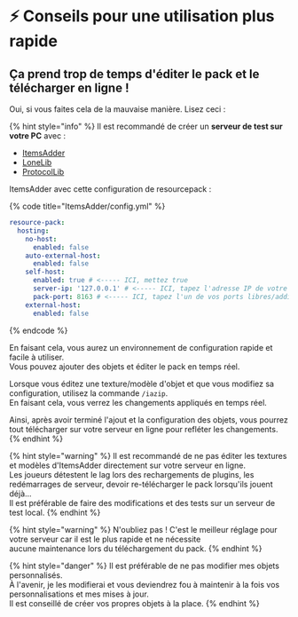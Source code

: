 # ⚡ Conseils pour une utilisation plus rapide

## Ça prend trop de temps d'éditer le pack et le télécharger en ligne !

Oui, si vous faites cela de la mauvaise manière. Lisez ceci :

{% hint style="info" %}
Il est recommandé de créer un **serveur de test sur votre PC** avec :

* [ItemsAdder](https://www.spigotmc.org/resources/%E2%9C%85must-have%E2%9C%85-itemsadder%E2%9C%A8textures-3d-models-emojis-ores-blocks-wings-tails-hats-more.73355/)
* [LoneLib](https://www.spigotmc.org/resources/lonelibs.75974/)
* [ProtocolLib](https://www.spigotmc.org/resources/protocollib.1997/)

ItemsAdder avec cette configuration de resourcepack :

{% code title="ItemsAdder/config.yml" %}
```yaml
resource-pack:
  hosting:
    no-host:
      enabled: false
    auto-external-host:
      enabled: false
    self-host:
      enabled: true # <----- ICI, mettez true
      server-ip: '127.0.0.1' # <----- ICI, tapez l'adresse IP de votre serveur sans le port !
      pack-port: 8163 # <----- ICI, tapez l'un de vos ports libres/additionnels/ouverts !
    external-host:
      enabled: false
```
{% endcode %}

En faisant cela, vous aurez un environnement de configuration rapide et facile à utiliser.\
Vous pouvez ajouter des objets et éditer le pack en temps réel.

Lorsque vous éditez une texture/modèle d'objet et que vous modifiez sa configuration, utilisez la commande `/iazip`.\
En faisant cela, vous verrez les changements appliqués en temps réel.

Ainsi, après avoir terminé l'ajout et la configuration des objets, vous pourrez tout télécharger sur votre serveur en ligne pour refléter les changements.
{% endhint %}

{% hint style="warning" %}
Il est recommandé de ne pas éditer les textures et modèles d'ItemsAdder directement sur votre serveur en ligne.\
Les joueurs détestent le lag lors des rechargements de plugins, les redémarrages de serveur, devoir re-télécharger le pack lorsqu'ils jouent déjà...\
Il est préférable de faire des modifications et des tests sur un serveur de test local.
{% endhint %}

{% hint style="warning" %}
N'oubliez pas ! C'est le meilleur réglage pour votre serveur car il est le plus rapide et ne nécessite\
aucune maintenance lors du téléchargement du pack.
{% endhint %}

{% hint style="danger" %}
Il est préférable de ne pas modifier mes objets personnalisés.\
À l'avenir, je les modifierai et vous deviendrez fou à maintenir à la fois vos personnalisations et mes mises à jour.\
Il est conseillé de créer vos propres objets à la place.
{% endhint %}
